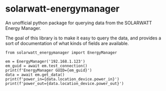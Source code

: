 # solarwatt-energymanager
An unofficial python package for querying data from the SOLARWATT Energy Manager.

The goal of this library is to make it easy to query the data, and provides a sort of documentation of what kinds of fields are available.

```
from solarwatt_energymanager import EnergyManager

em = EnergyManager('192.168.1.123')
em_guid = await em.test_connection()
print(f'EnergyManager GUID={em_guid}')
data = await em.get_data()
print(f'power_in={data.location_device.power_in}')
print(f'power_out={data.location_device.power_out}')
```